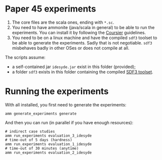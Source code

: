 # Paper 45 experiments

1. The core files are the scala ones, ending with `*.sc`. 
2. You need to have ammonite (java/scala in general) to be able to run the experiments. You can install it by following the [Coursier](https://get-coursier.io/) guidelines.
3. You need to be on a linux machine and have the compiled `sdf3` toolset to be able to generate the experiments. Sadly that is not negotiable. `sdf3` misbehaves badly in other OSes or does not compile at all.

The scripts assume:
 * a self-contained jar `idesyde.jar` exist in this folder (provided);
 * a folder `sdf3` exists in this folder containing the compiled [SDF3 toolset](https://www.es.ele.tue.nl/sdf3/).

# Running the experiments

With all installed, you first need to generate the experiments:

    amm generate_experiments generate

And then you can run (in parallel if you have enough resources):

    # indirect case studies
    amm run_experiments evaluation_3_idesyde 
    # time-out of 5 days (hardness)
    amm run_experiments evaluation_1_idesyde 
    # time-out of 30 minutes (anytime)
    amm run_experiments evaluation_2_idesyde 